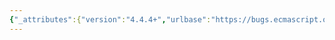 ```yaml
---
{"_attributes":{"version":"4.4.4+","urlbase":"https://bugs.ecmascript.org/","maintainer":"dherman@mozilla.com"},"bug":{"bug_id":1042,"creation_ts":"2012-11-25 12:59:00 -0800","short_desc":"15.16.5.3: \"data data\"","delta_ts":"2012-12-21 18:08:46 -0800","product":"Draft for 6th Edition","component":"editorial issue","version":"Rev 12: November 22, 2012 Draft","rep_platform":"All","op_sys":"All","bug_status":"RESOLVED","resolution":"FIXED","priority":"Normal","bug_severity":"minor","everconfirmed":true,"reporter":{"uid":"jmdyck","name":"Michael Dyck"},"assigned_to":{"uid":"allen","name":"Allen Wirfs-Brock"},"long_desc":[{"commentid":2796,"comment_count":0,"who":{"uid":"jmdyck","name":"Michael Dyck"},"bug_when":"2012-11-25 12:59:12 -0800","thetext":"In 15.16.5.3 \"Set.prototype.clear ()\",\nstep 4 says:\n    Set the value of S’s [[SetData]] internal data data property\n    to a new empty List.\n\nDelete one \"data\"."},{"commentid":2826,"comment_count":1,"who":{"uid":"allen","name":"Allen Wirfs-Brock"},"bug_when":"2012-11-26 09:45:14 -0800","thetext":"corrected in rev 13 editor's draft"}]}}
---
```

